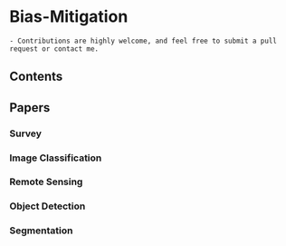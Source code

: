 # Bias-Mitigation


```
- Contributions are highly welcome, and feel free to submit a pull request or contact me.
```
## Contents


## Papers

### Survey
### Image Classification
### Remote Sensing
### Object Detection
### Segmentation
